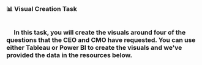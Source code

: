 <h3>📊 Visual Creation Task<br><br>

&nbsp;&nbsp;&nbsp;&nbsp; In this task, you will create the visuals around four of the questions that the CEO and CMO have requested. You can use either Tableau or Power BI to create the visuals and we've provided the data in the resources below.